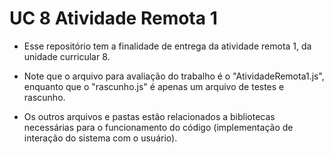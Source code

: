 # UC 8 Atividade Remota 1

 - Esse repositório tem a finalidade de entrega da atividade remota 1, da unidade 
 curricular 8.

 - Note que o arquivo para avaliação do trabalho é o "AtividadeRemota1.js", 
 enquanto que o "rascunho.js" é apenas um arquivo de testes e rascunho.

 - Os outros arquivos e pastas estão relacionados a bibliotecas necessárias para o 
 funcionamento do código (implementação de interação do sistema com o usuário).

